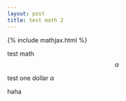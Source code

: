 ```yaml
---
layout: post
title: test math 2
---
```


{% include mathjax.html %}

test math $$\alpha$$

test one dollar $\alpha$

haha
